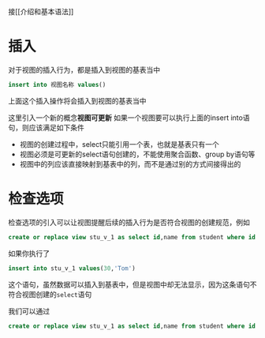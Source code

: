 接[[介绍和基本语法]]

# 插入
对于视图的插入行为，都是插入到视图的基表当中
```SQL
insert into 视图名称 values()
```
上面这个插入操作将会插入到视图的基表当中

这里引入一个新的概念**视图可更新**
如果一个视图要可以执行上面的insert into语句，则应该满足如下条件
* 视图的创建过程中，select只能引用一个表，也就是基表只有一个
* 视图必须是可更新的select语句创建的，不能使用聚合函数、group by语句等
* 视图中的列应该直接映射到基表中的列，而不是通过别的方式间接得出的


# 检查选项
检查选项的引入可以让视图提醒后续的插入行为是否符合视图的创建规范，例如
```SQL
create or replace view stu_v_1 as select id,name from student where id < 20
```
如果你执行了
```SQL
insert into stu_v_1 values(30,'Tom')
```
这个语句，虽然数据可以插入到基表中，但是视图中却无法显示，因为这条语句不符合视图创建的`select`语句

我们可以通过
```SQL
create or replace view stu_v_1 as select id,name from student where id < 20 with cas
```